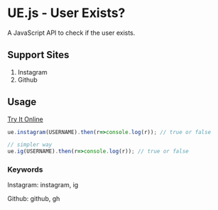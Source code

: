 # UE.js - User Exists?
A JavaScript API to check if the user exists.

## Support Sites
1. Instagram
2. Github

## Usage

[Try It Online](https://jsconsole.com/?%3Aload%20https%3A//cdn.jsdelivr.net/gh/JacobLinCool/UE.js@1.0.1/js/ue.min.js%20https://cdn.jsdelivr.net/gh/JacobLinCool/UE.js@1.0.1/js/example.js)

```javascript
ue.instagram(USERNAME).then(r=>console.log(r)); // true or false

// simpler way
ue.ig(USERNAME).then(r=>console.log(r)); // true or false
```

### Keywords

Instagram: instagram, ig

Github: github, gh
